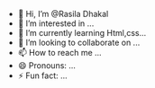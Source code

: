 - 👋 Hi, I’m @Rasila Dhakal
- 👀 I’m interested in ...
- 🌱 I’m currently learning Html,css...
- 💞️ I’m looking to collaborate on ...
- 📫 How to reach me ...
- 😄 Pronouns: ...
- ⚡ Fun fact: ...

<!---
RDlis/RDlis is a ✨ special ✨ repository because its `README.md` (this file) appears on your GitHub profile.
You can click the Preview link to take a look at your changes.
--->
